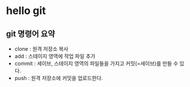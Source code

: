 # hello git

## git 명령어 요약

 - clone : 원격 저장소 복사
 - add : 스테이지 영역에 작업 파일 추가
 - commit : 세이브, 스테이지 영역의 파일들을 가지고 커밋(=세이브)를 만들 수 있다.
 - push : 원격 저장소에 커밋을 업로드한다.